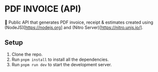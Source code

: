 # PDF INVOICE (API)

🚀 Public API that generates PDF invoice, receipt & estimates created using (NodeJS)[https://nodejs.org] and (Nitro Server)[https://nitro.unjs.io/].

## Setup

1. Clone the repo.
2. Run `pnpm install` to install all the dependencies.
3. Run `pnpm run dev` to start the development server.


